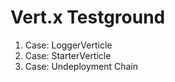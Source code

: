 Vert.x Testground
==========

1. Case: LoggerVerticle
2. Case: StarterVerticle
3. Case: Undeployment Chain
